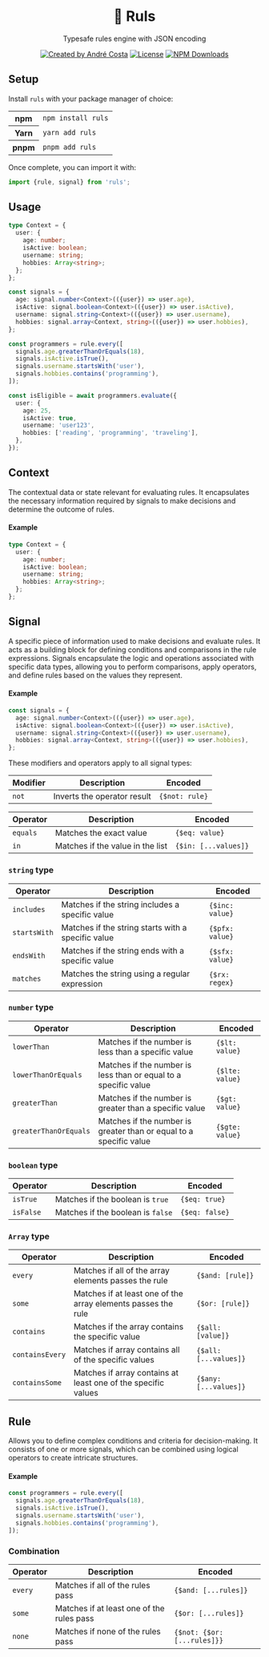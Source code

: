 <h1 align="center">📏 Ruls</h1>
<p align="center">Typesafe rules engine with JSON encoding</p>
<p align="center">
<a href="https://instagram.com/decs" rel="nofollow"><img src="https://img.shields.io/badge/created%20by-@decs-069.svg" alt="Created by André Costa"></a>
<a href="https://opensource.org/licenses/MIT" rel="nofollow"><img src="https://img.shields.io/github/license/decs/ruls" alt="License"></a>
<a href="https://www.npmjs.com/package/ruls" rel="nofollow"><img src="https://img.shields.io/npm/dw/ruls.svg" alt="NPM Downloads"></a>
</p>

## Setup

Install `ruls` with your package manager of choice:

<table>
  <tr>
    <th>npm</th>
    <td><code>npm install ruls</code></td>
  </tr>
  <tr>
    <th>Yarn</th>
    <td><code>yarn add ruls</code></td>
  </tr>
  <tr>
    <th>pnpm</th>
    <td><code>pnpm add ruls</code></td>
  </tr>
</table>

Once complete, you can import it with:

```ts
import {rule, signal} from 'ruls';
```

## Usage

```ts
type Context = {
  user: {
    age: number;
    isActive: boolean;
    username: string;
    hobbies: Array<string>;
  };
};

const signals = {
  age: signal.number<Context>(({user}) => user.age),
  isActive: signal.boolean<Context>(({user}) => user.isActive),
  username: signal.string<Context>(({user}) => user.username),
  hobbies: signal.array<Context, string>(({user}) => user.hobbies),
};

const programmers = rule.every([
  signals.age.greaterThanOrEquals(18),
  signals.isActive.isTrue(),
  signals.username.startsWith('user'),
  signals.hobbies.contains('programming'),
]);

const isEligible = await programmers.evaluate({
  user: {
    age: 25,
    isActive: true,
    username: 'user123',
    hobbies: ['reading', 'programming', 'traveling'],
  },
});
```

## Context

The contextual data or state relevant for evaluating rules. It encapsulates the necessary information required by signals to make decisions and determine the outcome of rules.

#### Example

```ts
type Context = {
  user: {
    age: number;
    isActive: boolean;
    username: string;
    hobbies: Array<string>;
  };
};
```

## Signal

A specific piece of information used to make decisions and evaluate rules. It acts as a building block for defining conditions and comparisons in the rule expressions. Signals encapsulate the logic and operations associated with specific data types, allowing you to perform comparisons, apply operators, and define rules based on the values they represent.

#### Example

```ts
const signals = {
  age: signal.number<Context>(({user}) => user.age),
  isActive: signal.boolean<Context>(({user}) => user.isActive),
  username: signal.string<Context>(({user}) => user.username),
  hobbies: signal.array<Context, string>(({user}) => user.hobbies),
};
```

These modifiers and operators apply to all signal types:

| Modifier | Description                 | Encoded        |
| -------- | --------------------------- | -------------- |
| `not`    | Inverts the operator result | `{$not: rule}` |

| Operator | Description                      | Encoded              |
| -------- | -------------------------------- | -------------------- |
| `equals` | Matches the exact value          | `{$eq: value}`       |
| `in`     | Matches if the value in the list | `{$in: [...values]}` |

### `string` type

| Operator     | Description                                        | Encoded         |
| ------------ | -------------------------------------------------- | --------------- |
| `includes`   | Matches if the string includes a specific value    | `{$inc: value}` |
| `startsWith` | Matches if the string starts with a specific value | `{$pfx: value}` |
| `endsWith`   | Matches if the string ends with a specific value   | `{$sfx: value}` |
| `matches`    | Matches the string using a regular expression      | `{$rx: regex}`  |

### `number` type

| Operator              | Description                                                        | Encoded         |
| --------------------- | ------------------------------------------------------------------ | --------------- |
| `lowerThan`           | Matches if the number is less than a specific value                | `{$lt: value}`  |
| `lowerThanOrEquals`   | Matches if the number is less than or equal to a specific value    | `{$lte: value}` |
| `greaterThan`         | Matches if the number is greater than a specific value             | `{$gt: value}`  |
| `greaterThanOrEquals` | Matches if the number is greater than or equal to a specific value | `{$gte: value}` |

### `boolean` type

| Operator  | Description                       | Encoded        |
| --------- | --------------------------------- | -------------- |
| `isTrue`  | Matches if the boolean is `true`  | `{$eq: true}`  |
| `isFalse` | Matches if the boolean is `false` | `{$eq: false}` |

### `Array` type

| Operator        | Description                                                   | Encoded               |
| --------------- | ------------------------------------------------------------- | --------------------- |
| `every`         | Matches if all of the array elements passes the rule          | `{$and: [rule]}`      |
| `some`          | Matches if at least one of the array elements passes the rule | `{$or: [rule]}`       |
| `contains`      | Matches if the array contains the specific value              | `{$all: [value]}`     |
| `containsEvery` | Matches if array contains all of the specific values          | `{$all: [...values]}` |
| `containsSome`  | Matches if array contains at least one of the specific values | `{$any: [...values]}` |

## Rule

Allows you to define complex conditions and criteria for decision-making. It consists of one or more signals, which can be combined using logical operators to create intricate structures.

#### Example

```ts
const programmers = rule.every([
  signals.age.greaterThanOrEquals(18),
  signals.isActive.isTrue(),
  signals.username.startsWith('user'),
  signals.hobbies.contains('programming'),
]);
```

### Combination

| Operator | Description                               | Encoded                     |
| -------- | ----------------------------------------- | --------------------------- |
| `every`  | Matches if all of the rules pass          | `{$and: [...rules]}`        |
| `some`   | Matches if at least one of the rules pass | `{$or: [...rules]}`         |
| `none`   | Matches if none of the rules pass         | `{$not: {$or: [...rules]}}` |
